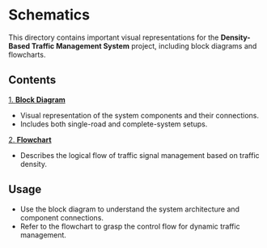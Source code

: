 # Schematics

This directory contains important visual representations for the **Density-Based Traffic Management System** project, including block diagrams and flowcharts.

## Contents
[1. **Block Diagram**](./Block-Diagram)  
   - Visual representation of the system components and their connections.
   - Includes both single-road and complete-system setups.

[2. **Flowchart**](./Flowchart)
   - Describes the logical flow of traffic signal management based on traffic density.

## Usage
- Use the block diagram to understand the system architecture and component connections.
- Refer to the flowchart to grasp the control flow for dynamic traffic management.
